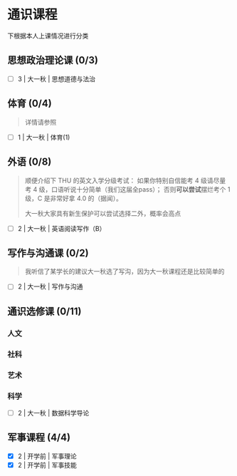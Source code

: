 # 通识课程

下根据本人上课情况进行分类

## 思想政治理论课 (0/3)

* [ ] 3 | 大一秋 | 思想道德与法治

## 体育 (0/4)

> 详情请参照

* [ ] 1 | 大一秋 | 体育(1)

## 外语 (0/8)

> 顺便介绍下 THU 的英文入学分级考试：
> 如果你特别自信能考 4 级请尽量考 4 级，口语听说十分简单（我们这届全pass）；
> 否则**可以尝试**摆烂考个 1 级，C 是非常好拿 4.0 的（据闻）。
>
> 大一秋大家具有新生保护可以尝试选择二外，概率会高点

* [ ] 2 | 大一秋 | 英语阅读写作（B）

## 写作与沟通课 (0/2)

> 我听信了某学长的建议大一秋选了写沟，因为大一秋课程还是比较简单的

* [ ] 2 | 大一秋 | 写作与沟通

## 通识选修课 (0/11)

### 人文

### 社科

### 艺术

### 科学

* [ ] 2 | 大一秋 | 数据科学导论

## 军事课程 (4/4)

* [X] 2 | 开学前 | 军事理论
* [X] 2 | 开学前 | 军事技能

